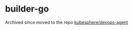 # builder-go

Archived since moved to the repo [kubesphere/devops-agent](https://github.com/kubesphere/devops-agent/)
